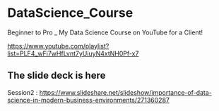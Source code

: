 # DataScience_Course
Beginner to Pro _ My Data Science Course on YouTube for a Client!


https://www.youtube.com/playlist?list=PLF4_wFi7wHfLvnt7yUiuyN4xtNH0Pf-x7


## The slide deck is here
Session2 :   https://www.slideshare.net/slideshow/importance-of-data-science-in-modern-business-environments/271360287


